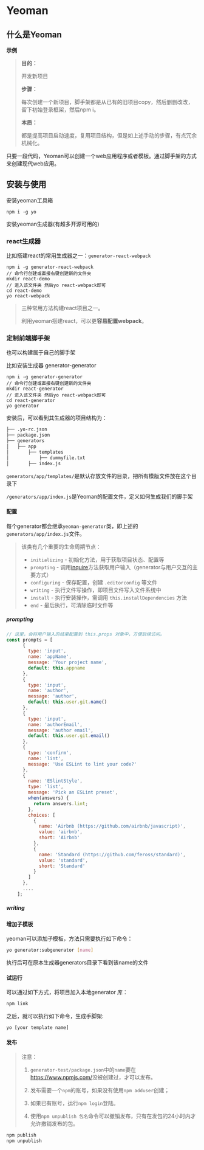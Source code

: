 # Yeoman

## 什么是Yeoman

**示例**
>
> **目的：**
>
> 开发新项目
>
> **步骤：**
>
> 每次创建一个新项目，脚手架都是从已有的旧项目copy，然后删删改改，留下初始登录框架，然后npm i。
>
> **本质：**
>
> 都是提高项目启动速度，复用项目结构，但是如上述手动的步骤，有点冗余机械化。

只要一段代码，Yeoman可以创建一个web应用程序或者模板。通过脚手架的方式来创建现代web应用。

## 安装与使用

安装yeoman工具箱

```shell
npm i -g yo
```

安装yeoman生成器(有超多开源可用的)

### react生成器

比如搭建react的常用生成器之一：`generator-react-webpack`

```shell
npm i -g generator-react-webpack
// 命令行创建或直接右键创建新的文件夹
mkdir react-demo
// 进入该文件夹 然后yo react-webpack即可
cd react-demo
yo react-webpack
```

> 三种常用方法构建react项目之一。
>
> 利用yeoman搭建react，可以更**容易配置webpack**。

### 定制前端脚手架

也可以构建属于自己的脚手架

比如安装生成器 generator-generator

```shell
npm i -g generator-generator
// 命令行创建或直接右键创建新的文件夹
mkdir react-generator
// 进入该文件夹 然后yo react-webpack即可
cd react-generator
yo generator
```

安装后，可以看到其生成器的项目结构为：

```sh
├── .yo-rc.json
├── package.json
├── generators
│   ├── app
│       ├── templates
│           ├── dummyfile.txt
│       ├── index.js
```

`generators/app/templates/`是默认存放文件的目录，把所有模版文件放在这个目录下

`/generators/app/index.js`是Yeoman的配置文件，定义如何生成我们的脚手架

#### 配置

每个generator都会继承`yeoman-generator`类，即上述的`generators/app/index.js`文件。

> 该类有几个重要的生命周期节点：
>
> - `initializing` - 初始化方法，用于获取项目状态、配置等
> - `prompting` - 调用[inquire](https://github.com/SBoudrias/Inquirer.js)方法获取用户输入（generator与用户交互的主要方式）
> - `configuring` - 保存配置，创建 `.editorconfig` 等文件
> - `writing` - 执行文件写操作，即项目文件写入文件系统中
> - `install` - 执行安装操作，需调用 `this.installDependencies` 方法
> - `end` - 最后执行，可清除临时文件等

##### prompting

```js
// 这里，会将用户输入的结果配置到 this.props 对象中，方便后续访问。
const prompts = [
      {
        type: 'input',
        name: 'appName',
        message: 'Your project name',
        default: this.appname
      },
      {
        type: 'input',
        name: 'author',
        message: 'author',
        default: this.user.git.name()
      },
      {
        type: 'input',
        name: 'authorEmail',
        message: 'author email',
        default: this.user.git.email()
      },
      {
        type: 'confirm',
        name: 'lint',
        message: 'Use ESLint to lint your code?'
      },
      {
        name: 'ESlintStyle',
        type: 'list',
        message: 'Pick an ESLint preset',
        when(answers) {
          return answers.lint;
        },
        choices: [
          {
            name: 'Airbnb (https://github.com/airbnb/javascript)',
            value: 'airbnb',
            short: 'Airbnb'
          },
          {
            name: 'Standard (https://github.com/feross/standard)',
            value: 'standard',
            short: 'Standard'
          }
        ]
      },
      ....
    ];
```

##### writing



### 

#### 增加子模板

yeoman可以添加子模板，方法只需要执行如下命令：

```sh
yo generator:subgenerator [name]
```

执行后可在原本生成器generators目录下看到该name的文件

#### 试运行

可以通过如下方式，将项目加入本地generator 库：

```sh
npm link
```

之后，就可以执行如下命令，生成手脚架:

```sh
yo [your template name]
```

#### 发布

> 注意：
>
> 1. `generator-test/package.json`中的`name`要在<https://www.npmjs.com/>没被创建过，才可以发布。
>
> 2. 发布需要一个`npm`的账号，如果没有使用`npm adduser`创建；
>
> 3. 如果已有账号，运行`npm login`登陆。
> 4. 使用`npm unpublish 包名`命令可以撤销发布，只有在发包的24小时内才允许撤销发布的包。

```sh
npm publish
npm unpublish
```